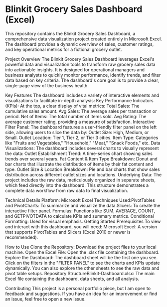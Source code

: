 # Blinkit Grocery Sales Dashboard (Excel)



​This repository contains the Blinkit Grocery Sales Dashboard, a comprehensive data visualization project created entirely in Microsoft Excel. The dashboard provides a dynamic overview of sales, customer ratings, and key operational metrics for a fictional grocery outlet.

​Project Overview
​The Blinkit Grocery Sales Dashboard leverages Excel's powerful data and visualization tools to transform raw grocery sales data into actionable insights. It is designed for operational managers and business analysts to quickly monitor performance, identify trends, and filter data based on key criteria. The dashboard's core goal is to provide a clear, single-page view of the business health.

​Key Features
​The dashboard includes a variety of interactive elements and visualizations to facilitate in-depth analysis:
​Key Performance Indicators (KPIs): At the top, a clear display of vital metrics:
​Total Sales: The cumulative sales amount.
​Avg Sales: The average sales per transaction or period.
​Net of Items: The total number of items sold.
​Avg Rating: The average customer rating, providing a measure of satisfaction.
​Interactive Filter Panel: The dashboard features a user-friendly filter panel on the left side, allowing users to slice the data by:
​Outlet Size: High, Medium, or Small.
​Outlet Location: Tier 1, Tier 2, or Tier 3 cities.
​Item Type: Categories like "Fruits and Vegetables," "Household," "Meat," "Snack Foods," etc.
​Data Visualizations: The dashboard includes several charts to visually represent the data:
​Outlet Establishment Trend: A time-series chart showing sales trends over several years.
​Fat Content & Item Type Breakdown: Donut and bar charts that illustrate the distribution of items by their fat content and type.
​Outlet Size & Location Breakdown: Pie and bar charts that show sales distribution across different outlet sizes and locations.
​Underlying Data: The project includes the raw data, meticulously organized in separate sheets, which feed directly into the dashboard. This structure demonstrates a complete data workflow from raw data to final visualization.

​Technical Details
​Platform: Microsoft Excel
​Techniques Used:
​PivotTables and PivotCharts: To summarize and visualize the data.
​Slicers: To create the interactive filter panel.
​Formulas: Functions like SUM, AVERAGE, COUNT, and GETPIVOTDATA to calculate KPIs and summary metrics.
​Conditional Formatting: Used for visual emphasis.
​Getting Started
​Prerequisites
​To view and interact with this dashboard, you will need:
​Microsoft Excel: A version that supports PivotTables and Slicers (Excel 2010 or newer is recommended).

​How to Use
​Clone the Repository: Download the project files to your local machine.
​Open the Excel File: Open the .xlsx file containing the dashboard.
​Explore the Dashboard: The dashboard sheet will be the first one you see. Click on the filters in the "FILTER PANEL" to see the charts and KPIs update dynamically. You can also explore the other sheets to see the raw data and pivot table setups.
​Repository Structure
​Blinkit-Dashboard.xlsx: The main Excel file containing the dashboard, data sheets, and all analysis.

​Contributing
​This project is a personal portfolio piece, but I am open to feedback and suggestions. If you have an idea for an improvement or find an issue, feel free to open a new issue.

